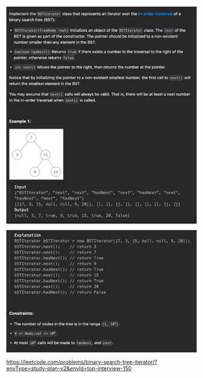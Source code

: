 ![img.png](img.png)

![img_1.png](img_1.png)

https://leetcode.com/problems/binary-search-tree-iterator/?envType=study-plan-v2&envId=top-interview-150
